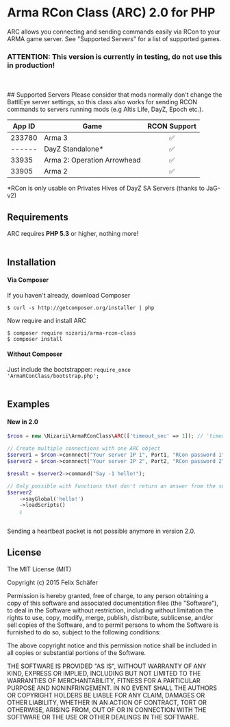 # Arma RCon Class (ARC) 2.0 for PHP 

ARC allows you connecting and sending commands easily via RCon to your ARMA game server. See "Supported Servers" for a list of supported games.
<br>
### ATTENTION: This version is currently in testing, do not use this in production!

<br>
<br>
## Supported Servers
Please consider that mods normally don't change the BattlEye server settings, so this class also works for sending RCON commands  to servers running mods (e.g Altis Life, DayZ, Epoch etc.).

| App ID        | Game          | RCON Support       |
|---------------|---------------|:------------------:|
|233780         | Arma 3        | :white_check_mark: |
|------         | DayZ Standalone*        | :white_check_mark: |
|33935          | Arma 2: Operation Arrowhead       | :white_check_mark: |
|33905          | Arma 2        | :white_check_mark: |
*RCon is only usable on Privates Hives of DayZ SA Servers (thanks to JaG-v2)
<br>
## Requirements
ARC requires **PHP 5.3** or higher, nothing more!
<br>
<br>
## Installation 
#### Via Composer
If you haven't already, download Composer
```shell
$ curl -s http://getcomposer.org/installer | php
```
Now require and install ARC
```shell
$ composer require nizarii/arma-rcon-class
$ composer install
```
#### Without Composer
Just include the bootstrapper: `require_once 'ArmaRConClass/bootstrap.php';` 
<br>
<br>
## Examples
#### New in 2.0
```php
$rcon = new \Nizarii\ArmaRConClass\ARC(['timeout_sec' => 1]); // 'timeout_sec' is by default 1

// Create multiple connections with one ARC object
$server1 = $rcon->connnect("Your server IP 1", Port1, "RCon password 1");
$server2 = $rcon->connnect("Your server IP 2", Port2, "RCon password 2");

$result = $server2->command("Say -1 hello!");

// Only possible with functions that don't return an answer from the server
$server2
    ->sayGlobal('hello!')
    ->loadScripts()
    ;
    
```
Sending a heartbeat packet is not possible anymore in version 2.0.
<br>
## License

The MIT License (MIT)

Copyright (c) 2015 Felix Schäfer

Permission is hereby granted, free of charge, to any person obtaining a copy
of this software and associated documentation files (the "Software"), to deal
in the Software without restriction, including without limitation the rights
to use, copy, modify, merge, publish, distribute, sublicense, and/or sell
copies of the Software, and to permit persons to whom the Software is
furnished to do so, subject to the following conditions:

The above copyright notice and this permission notice shall be included in all
copies or substantial portions of the Software.

THE SOFTWARE IS PROVIDED "AS IS", WITHOUT WARRANTY OF ANY KIND, EXPRESS OR
IMPLIED, INCLUDING BUT NOT LIMITED TO THE WARRANTIES OF MERCHANTABILITY,
FITNESS FOR A PARTICULAR PURPOSE AND NONINFRINGEMENT. IN NO EVENT SHALL THE
AUTHORS OR COPYRIGHT HOLDERS BE LIABLE FOR ANY CLAIM, DAMAGES OR OTHER
LIABILITY, WHETHER IN AN ACTION OF CONTRACT, TORT OR OTHERWISE, ARISING FROM,
OUT OF OR IN CONNECTION WITH THE SOFTWARE OR THE USE OR OTHER DEALINGS IN THE
SOFTWARE.
